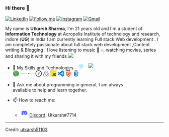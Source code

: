 ### Hi there 👋

[![LinkedIn](https://img.shields.io/badge/-LinkedIn-blue?style=flat&logo=Linkedin&logoColor=white)](https://www.linkedin.com/in/utkarsh-sharma-78a007259/)
[<img src="https://img.shields.io/github/followers/utkarsh51105?label=follow&style=social" height="22" title="Follow me" />](https://github.com/utkarsh51103) 
[![Instagram](https://img.shields.io/badge/-Instagram-c13584?style=flat&labelColor=c13584&logo=instagram&logoColor=white)](https://instagram.com/utkarsh511_?igshid=ZDdkNTZiNTM=)
[![Gmail](https://img.shields.io/badge/-Gmail-c14438?style=flat&logo=Gmail&logoColor=white)](mailto:utkarshsharmabd@gmail.com)

My name is **Utkarsh Sharma**, I'm 21 years old and I'm a student of **Information Technology** at Acropolis Institute of technology and research, indore (**UG**) in India
I am currently learning Full stack Web development . I am completely passionate about full stack web development ,Content writing & Blogging . I love listening to music :heartbeat: :notes:, watching movies, series and sharing it with my friends <img height ="20" src= "https://camo.githubusercontent.com/6ba7b982e69849c28d40e15131d5557cd65455a6/68747470733a2f2f6d656469612e67697068792e636f6d2f6d656469612f4c6e516a7057614f4e386e68723231764e572f67697068792e676966" />

<img align= "right" width= "240" src= "https://pa1.narvii.com/6580/8098c6e9207376889eeb0532d9f5a0723c4d73f5_hq.gif"/>


- 🌱 My Skills and Technologies - <img height="20" src="https://raw.githubusercontent.com/github/explore/master/topics/react/react.png" alt="React" /></code>
  <img height="20" src="https://raw.githubusercontent.com/github/explore/master/topics/nodejs/nodejs.png" alt="Node.js" /></code>
  <img height="20" src="https://raw.githubusercontent.com/github/explore/master/topics/express/express.png" alt="Express.js" /></code>
  <img height="20" src="https://raw.githubusercontent.com/github/explore/master/topics/mongodb/mongodb.png" alt="MongoDB" /></code>
  <img height="20" src="https://raw.githubusercontent.com/github/explore/master/topics/socket-io/socket-io.png" alt="Socket.io" /></code>
  <img height="20" src="https://raw.githubusercontent.com/github/explore/master/topics/redux/redux.png" alt="Redux" /></code>
<img height="20" src="https://raw.githubusercontent.com/github/explore/80688e429a7d4ef2fca1e82350fe8e3517d3494d/topics/javascript/javascript.png"></code>
<code><img height="20" src="https://raw.githubusercontent.com/github/explore/80688e429a7d4ef2fca1e82350fe8e3517d3494d/topics/visual-studio-code/visual-studio-code.png"></code>
<code><img height="20" src="https://raw.githubusercontent.com/github/explore/80688e429a7d4ef2fca1e82350fe8e3517d3494d/topics/html/html.png"></code>
<code><img height="20" src="https://raw.githubusercontent.com/github/explore/80688e429a7d4ef2fca1e82350fe8e3517d3494d/topics/css/css.png"></code>

- 💬 Ask me about programming in general, I am always <br> available to help and learn together.

- 📫 How to reach me: 
   - <a><img height="25" src="https://raw.githubusercontent.com/github/explore/80688e429a7d4ef2fca1e82350fe8e3517d3494d/topics/discord/discord.png"> [Discord](https://discord.com/): Utkarsh#7714 </a>



----
Credit: [utkarsh51103](https://github.com/utkarsh51103)

<!--
**utkarsh51103/utkarsh51103** is a ✨ _special_ ✨ repository because its `README.md` (this file) appears on your GitHub profile.

Here are some ideas to get you started:

- 🔭 I’m currently working on ...
- 🌱 I’m currently learning ...
- 👯 I’m looking to collaborate on ...
- 🤔 I’m looking for help with ...
- 💬 Ask me about ...
- 📫 How to reach me: ...
- 😄 Pronouns: ...
- ⚡ Fun fact: ...
-->
